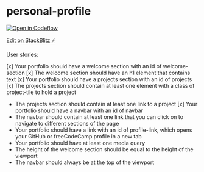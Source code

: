 # personal-profile

[![Open in Codeflow](https://developer.stackblitz.com/img/open_in_codeflow.svg)](https:///pr.new/samuelemezzasalma/personal-profile)

[Edit on StackBlitz ⚡️](https://stackblitz.com/edit/personal-profile)

User stories:

[x] Your portfolio should have a welcome section with an id of welcome-section
[x] The welcome section should have an h1 element that contains text
[x] Your portfolio should have a projects section with an id of projects
[x] The projects section should contain at least one element with a class of project-tile to hold a project
- The projects section should contain at least one link to a project
[x] Your portfolio should have a navbar with an id of navbar
- The navbar should contain at least one link that you can click on to navigate to different sections of the page
- Your portfolio should have a link with an id of profile-link, which opens your GitHub or freeCodeCamp profile in a new tab
- Your portfolio should have at least one media query
- The height of the welcome section should be equal to the height of the viewport
- The navbar should always be at the top of the viewport
